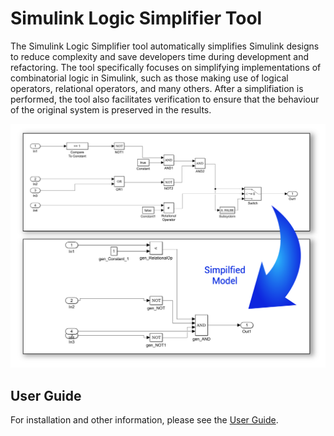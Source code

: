 # Simulink Logic Simplifier Tool

The Simulink Logic Simplifier tool automatically simplifies Simulink designs to reduce complexity and save developers time during development and refactoring. The tool specifically focuses on simplifying implementations of combinatorial logic in Simulink, such as those making use of logical operators, relational operators, and many others. After a simplifiation is performed, the tool also facilitates verification to ensure that the behaviour of the original system is preserved in the results.

<img src="imgs/Cover.png" width="650">

## User Guide
For installation and other information, please see the [User Guide](doc/SimulinkLogicSimplifier_UserGuide.pdf).

